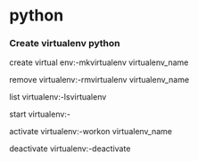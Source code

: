 # python


### Create virtualenv python


create virtual env:-mkvirtualenv virtualenv_name

remove virtualenv:-rmvirtualenv virtualenv_name

list virtualenv:-lsvirtualenv

start virtualenv:-

activate virtualenv:-workon virtualenv_name

deactivate virtualenv:-deactivate  

